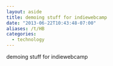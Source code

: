 ```yaml
---
layout: aside
title: demoing stuff for indiewebcamp
date: "2013-06-22T10:43:48-07:00"
aliases: /t/HB
categories:
  - technology
---
```


demoing stuff for indiewebcamp
